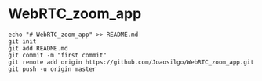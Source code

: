 # WebRTC_zoom_app
```github
echo "# WebRTC_zoom_app" >> README.md
git init
git add README.md
git commit -m "first commit"
git remote add origin https://github.com/Joaosilgo/WebRTC_zoom_app.git
git push -u origin master
   ```             
